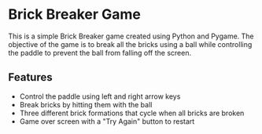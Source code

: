 # Brick Breaker Game 
This is a simple Brick Breaker game created using Python and Pygame. The objective of the game is to break all the bricks using a ball while controlling the paddle to prevent the ball from falling off the screen. 

## Features 
- Control the paddle using left and right arrow keys
- Break bricks by hitting them with the ball
- Three different brick formations that cycle when all bricks are broken
- Game over screen with a "Try Again" button to restart
